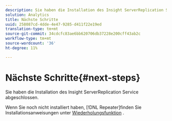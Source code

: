 ```yaml
---
description: Sie haben die Installation des Insight ServerReplication Service abgeschlossen.
solution: Analytics
title: Nächste Schritte
uuid: 258087cd-4dde-4e47-9285-d411f22e19ed
translation-type: tm+mt
source-git-commit: 34cdcfc83ae6bb620706db37228e200cff43ab2c
workflow-type: tm+mt
source-wordcount: '36'
ht-degree: 11%

---
```



# Nächste Schritte{#next-steps}

Sie haben die Installation des Insight ServerReplication Service abgeschlossen.

Wenn Sie noch nicht installiert haben, [!DNL Repeater]finden Sie Installationsanweisungen unter [Wiederholungsfunktion](../../../home/c-inst-svr/c-rptr-fntly/c-rptr-fntly.md#concept-78613328ece345b2937cd6e43d7f31f2) .

